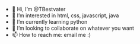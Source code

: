 - 👋 Hi, I’m @TBestvater
- 👀 I’m interested in html, css, javascript, java
- 🌱 I’m currently learning python
- 💞️ I’m looking to collaborate on whatever you want
- 📫 How to reach me: email me :) 

<!---
TBestvater/TBestvater is a ✨ special ✨ repository because its `README.md` (this file) appears on your GitHub profile.
You can click the Preview link to take a look at your changes.
--->
